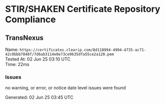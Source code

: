 # STIR/SHAKEN Certificate Repository Compliance

## TransNexus

Name: `https://certificates.clearip.com/8d118994-4994-4735-ac71-42c0bbb7848f/7d6ab3114e0e73ce9635dfa55ce2a120.pem`\
Tested At: 02 Jun 25 03:10 UTC\
Time: 22ms

### Issues

no warning, or error, or notice date level issues were found

Generated: 02 Jun 25 03:45 UTC